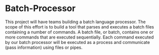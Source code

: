 # Batch-Processor
This project will have teams building a batch language processor. The scope of this effort is to build a tool that parses and executes a batch files containing a number of commands. A batch file, or batch, contains one or more commands that are executed sequentially. Each command executed by our batch processor will be executed as a process and communicate (pass information) using files or pipes. 
